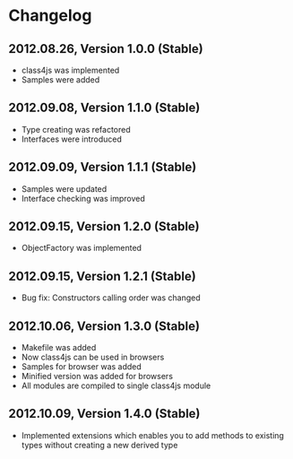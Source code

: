 # Changelog

## 2012.08.26, Version 1.0.0 (Stable)

* class4js was implemented
* Samples were added

## 2012.09.08, Version 1.1.0 (Stable)

* Type creating was refactored
* Interfaces were introduced

## 2012.09.09, Version 1.1.1 (Stable)

* Samples were updated
* Interface checking was improved

## 2012.09.15, Version 1.2.0 (Stable)

* ObjectFactory was implemented

## 2012.09.15, Version 1.2.1 (Stable)

* Bug fix: Constructors calling order was changed

## 2012.10.06, Version 1.3.0 (Stable)

* Makefile was added
* Now class4js can be used in browsers
* Samples for browser was added
* Minified version was added for browsers
* All modules are compiled to single class4js module

## 2012.10.09, Version 1.4.0 (Stable)

* Implemented extensions which enables you to add methods to existing types without creating a new derived type 
